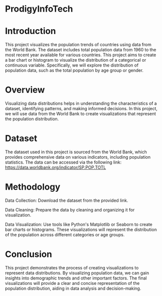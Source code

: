# ProdigyInfoTech
# Introduction
This project visualizes the population trends of countries using data from the World Bank. The dataset includes total population data from 1960 to the most recent year available for various countries.
This project aims to create a bar chart or histogram to visualize the distribution of a categorical or continuous variable. Specifically, we will explore the distribution of population data, such as the total population by age group or gender.
# Overview
Visualizing data distributions helps in understanding the characteristics of a dataset, identifying patterns, and making informed decisions. In this project, we will use data from the World Bank to create visualizations that represent the population distribution.
# Dataset
The dataset used in this project is sourced from the World Bank, which provides comprehensive data on various indicators, including population statistics. The data can be accessed via the following link:
https://data.worldbank.org/indicator/SP.POP.TOTL
# Methodology



Data Collection: Download the dataset from the provided link.



Data Cleaning: Prepare the data by cleaning and organizing it for visualization.



Data Visualization: Use tools like Python's Matplotlib or Seaborn to create bar charts or histograms. These visualizations will represent the distribution of the population across different categories or age groups.
# Conclusion
This project demonstrates the process of creating visualizations to represent data distributions. By visualizing population data, we can gain insights into demographic trends and other important factors. The final visualizations will provide a clear and concise representation of the population distribution, aiding in data analysis and decision-making.
